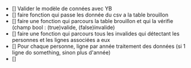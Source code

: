 - [] Valider le modèle de connées avec YB
- [] faire fonction qui passe les donnée du csv a la table brouillon
- [] faire une fonction qui parcours la table brouillon et qui la vérifie (champ bool : (true)valide, (false)invalide)
- [] faire une fonction qui parcours tous les invalides qui détectant les personnes et les lignes associées a eux
- [] Pour chaque personne, ligne par année traitement des données (si 1 ligne do something, sinon plus d'année)
- [] 
